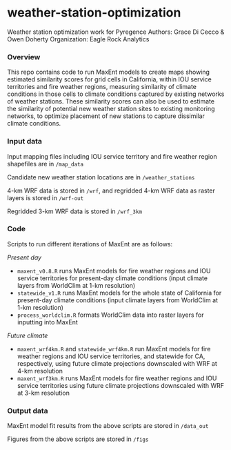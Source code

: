 # weather-station-optimization
Weather station optimization work for Pyregence
Authors: Grace Di Cecco & Owen Doherty
Organization: Eagle Rock Analytics

### Overview

This repo contains code to run MaxEnt models to create maps showing estimated similarity scores for grid cells in California, within IOU service territories and fire weather regions, measuring similarity of climate conditions in those cells to climate conditions captured by existing networks of weather stations. These similarity scores can also be used to estimate the similarity of potential new weather station sites to existing monitoring networks, to optimize placement of new stations to capture dissimilar climate conditions.

### Input data

Input mapping files including IOU service territory and fire weather region shapefiles are in `/map_data`

Candidate new weather station locations are in `/weather_stations`

4-km WRF data is stored in `/wrf`, and regridded 4-km WRF data as raster layers is stored in `/wrf-out`

Regridded 3-km WRF data is stored in `/wrf_3km`

### Code

Scripts to run different iterations of MaxEnt are as follows:

*Present day*
- `maxent_v0.8.R` runs MaxEnt models for fire weather regions and IOU service territories for present-day climate conditions (input climate layers from WorldClim at 1-km resolution)
- `statewide_v1.R` runs MaxEnt models for the whole state of California for present-day climate conditions (input climate layers from WorldClim at 1-km resolution)
- `process_worldclim.R` formats WorldClim data into raster layers for inputting into MaxEnt

*Future climate*
- `maxent_wrf4km.R` and `statewide_wrf4km.R` run MaxEnt models for fire weather regions and IOU service territories, and statewide for CA, respectively, using future climate projections downscaled with WRF at 4-km resolution
- `maxent_wrf3km.R` runs MaxEnt models for fire weather regions and IOU service territories using future climate projections downscaled with WRF at 3-km resolution

### Output data

MaxEnt model fit results from the above scripts are stored in `/data_out`

Figures from the above scripts are stored in `/figs`


